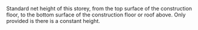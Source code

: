 Standard net height of this storey, from the top surface of the construction floor, to the bottom surface of the construction floor or roof above. Only provided is there is a constant height.